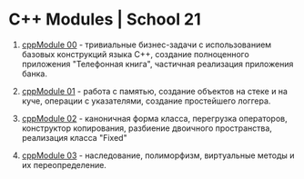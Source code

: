 # C++ Modules | School 21

1. [cppModule 00](https://github.com/CreativeWex/cppModules/tree/master/cppModule00) - тривиальные бизнес-задачи с использованием базовых конструкций языка С++, создание полноценного приложения "Телефонная книга", частичная реализация приложения банка.

2. [cppModule 01](https://github.com/CreativeWex/cppModules/tree/master/cppModule01) - работа с памятью, создание объектов на стеке и на куче, операции с указателями, создание простейшего логгера.

3. [cppModule 02](https://github.com/CreativeWex/cppModules/tree/master/cppModule02) - каноничная форма класса, перегрузка операторов, конструктор копирования, разбиение двоичного пространства, реализация класса "Fixed"

3. [cppModule 03](https://github.com/CreativeWex/cppModules/tree/master/cppModule03) - наследование, полиморфизм, виртуальные методы и их переопределение.